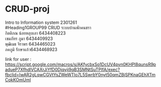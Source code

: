 # CRUD-proj  
Intro to Information system 2301261  
#Heading1GROUP99 CRUD ระบบบ้านพักคนชรา  
กิตติภณ น้อยหลุบเลา 6434408223  
เขมภัทร ภูมา 6434409923  
พุฒิเมธ จิราพร 6434465023  
ภคภูมิ รักษาแก้ว6434468923  

link for user :  
https://script.google.com/macros/s/AKfycbxSo1DcUV4pvn0KHPl8qunsR9padueP7XfhdlVCAXrJiYfD0Djqyij9qB3SMNtSuTPlfA/exec?fbclid=IwAR2gLqwCGVtYsZWeWTlo7L5SwrbY0nyt50qmZBjSPKnaGEhXTmCokKOmUmI

